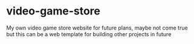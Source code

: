 # video-game-store
My own video game store website for future plans, maybe not come true but this can be a web template for building other projects in future
